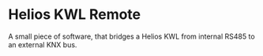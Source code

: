 # Helios KWL Remote

A small piece of software, that bridges a Helios KWL from internal RS485 to an external KNX bus.

